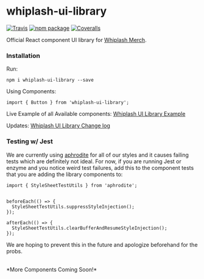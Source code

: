 # whiplash-ui-library

[![Travis][build-badge]][build]
[![npm package][npm-badge]][npm]
[![Coveralls][coveralls-badge]][coveralls]

Official React component UI library for [Whiplash Merch](https://www.whiplashmerch.com/).

[build-badge]: https://travis-ci.com/whiplashmerch/whiplash-ui-library.svg?token=7sqecPgxJNHKkKxQk6v2&branch=master
[build]: https://travis-ci.org/whiplashmerch/whiplash-ui-library

[npm-badge]: https://img.shields.io/npm/v/npm-package.png?style=flat-square
[npm]: https://www.npmjs.org/package/npm-package

[coveralls-badge]: https://coveralls.io/repos/github/whiplashmerch/whiplash-ui-library/badge.svg?branch=master
[coveralls]: https://coveralls.io/github/whiplashmerch/whiplash-ui-library

### Installation
Run:
```
npm i whiplash-ui-library --save
```

Using Components:
```
import { Button } from 'whiplash-ui-library';
```

Live Example of all Available components:
[Whiplash UI Library Example](https://whiplashmerch.github.io/whiplash-ui-library/)

Updates:
[Whiplash UI Library Change log](https://github.com/whiplashmerch/whiplash-ui-library/blob/master/CHANGELOG.md)

### Testing w/ Jest
We are currently using [aphrodite](https://github.com/Khan/aphrodite) for all of
our styles and it causes failing tests which are definitely not ideal. For now,
if you are running Jest or enzyme and you notice weird test failures, add this to
the component tests that you are adding the library components to:

```
import { StyleSheetTestUtils } from 'aphrodite';


beforeEach(() => {
  StyleSheetTestUtils.suppressStyleInjection();
});

afterEach(() => {
  StyleSheetTestUtils.clearBufferAndResumeStyleInjection();
});
```

We are hoping to prevent this in the future and apologize beforehand for the probs.

<br />
*More Components Coming Soon!*
